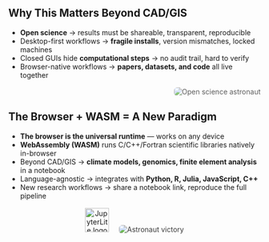 <!-- Slide 4: Why This Matters Beyond CAD/GIS -->
<section>
  <h2>Why This Matters Beyond CAD/GIS</h2>
  <ul>
    <li class="fragment"><strong>Open science</strong> → results must be shareable, transparent, reproducible</li>
    <li class="fragment">Desktop-first workflows → <strong>fragile installs</strong>, version mismatches, locked machines</li>
    <li class="fragment">Closed GUIs hide <strong>computational steps</strong> → no audit trail, hard to verify</li>
    <li class="fragment">Browser-native workflows → <strong>papers, datasets, and code</strong> all live together</li>
  </ul>
  <div class="fragment" style="margin-top: 1rem; text-align: right;">
    <img src="images/astronaut-flying.webp" 
         alt="Open science astronaut" 
         style="max-height: 50vh; border-radius: 6px; opacity: 0.7;" />
  </div>
</section>

<!-- Slide 5: Browser + WASM = New Paradigm -->
<section>
  <h2>The Browser + WASM = A New Paradigm</h2>
  <ul>
    <li class="fragment"><strong>The browser is the universal runtime</strong> — works on any device</li>
    <li class="fragment"><strong>WebAssembly (WASM)</strong> runs C/C++/Fortran scientific libraries natively in-browser</li>
    <li class="fragment">Beyond CAD/GIS → <strong>climate models, genomics, finite element analysis</strong> in a notebook</li>
    <li class="fragment">Language-agnostic → integrates with <strong>Python, R, Julia, JavaScript, C++</strong></li>
    <li class="fragment">New research workflows → share a notebook link, reproduce the full pipeline</li>
  </ul>
  <div class="fragment" style="margin-top: 1rem; text-align: center;">
    <img src="images/jupyterlite.png" alt="JupyterLite logo" style="height: 3rem; margin-right: 1rem;" />
    <img src="images/astronaut-victory.webp" alt="Astronaut victory" 
         style="max-height: 40vh; border-radius: 6px; opacity: 0.85;" />
  </div>
</section>
